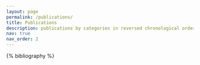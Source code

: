 ```yaml
---
layout: page
permalink: /publications/
title: Publications
description: publications by categories in reversed chronological order. generated by jekyll-scholar.
nav: true
nav_order: 2
---
```


<!-- _pages/publications.md -->

<!-- Bibsearch Feature 

{% include bib_search.liquid %}-->

<div class="publications">

{% bibliography %}

</div>

